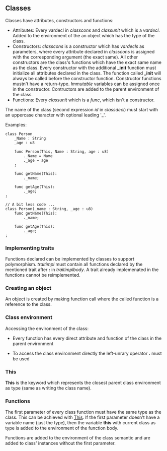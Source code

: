## Classes

Classes have attributes, constructors and functions:

- Attributes: Every vardecl in *classcons* and *classunit* which is a
  *vardecl*. Added to the environment of the an object which has the type
  of the class.
- Constructors: *classcons* is a constructor which has *vardecls* as
  parameters, where every attribute declared in *classcons* is assigned with
  the corresponding argument (the exact same). All other constructors are the
  class's functions which have the exact same name as the class.  Every
  constructor with the additional **_init** function must initialize all
  attributes declared in the class.  The function called **_init** will always
  be called before the constructor function. Constructor functions mustn't have
  a return-type. *Immutable* variables can be assigned once in the constructor.
  Contructors are added to the parent environment of the class.
- Functions: Every *classunit* which is a *func*, which isn't a constructor.

The name of the class (second expression *id* in *classdecl*) must start with
an uppercase character with optional leading '\_'.

Examples:

```
class Person
	_Name : String
	_age : u8

	func Person(This, Name : String, age : u8)
		._Name = Name
		._age = age
	;

	func getName(This):
		._name;
	
	func getAge(This):
		._age;
;
```

```
// A bit less code ...
class Person(_name : String, _age : u8)
	func getName(This):
		._name;

	func getAge(This):
		._age;
;
```

### Implementing traits

Functions declared can be implemented by classes to support polymorphism.
*traitimpl* must contain all functions declared by the mentioned trait
after **:** in *traitimplbody*. A trait already implemenated in the functions
cannot be reimplemented.

### Creating an object

An object is created by making function call where the called function
is a reference to the class. 

### Class environment

Accessing the environment of the class:

- Every function has every direct attribute and function of the class in
the parent environment

- To access the class environment directly the left-unrary operator **.** must
be used

### This

**This** is the keyword which represents the closest parent class environment
as type (same as writing the class name).

### Functions

The first parameter of every class function must have the same type as the
class. This can be achieved with [This](./expr_class.md#This). If the first
parameter doesn't have a variable name (just the type), then the variable
**this** with current class as type is added to the environment of the function
body.

Functions are added to the environment of the class semantic and
are added to class' instances without the first parameter.
